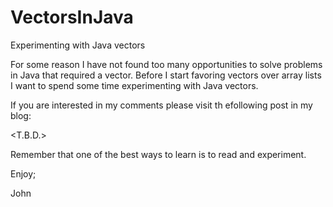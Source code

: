 # VectorsInJava
Experimenting with Java vectors

For some reason I have not found too many opportunities to solve problems
in Java that required a vector. Before I start favoring vectors over
array lists I want to spend some time experimenting with Java vectors.

If you are interested in my comments please visit th efollowing post
in my blog:

<T.B.D.>

Remember that one of the best ways to learn is to read and experiment.

Enjoy;

John

